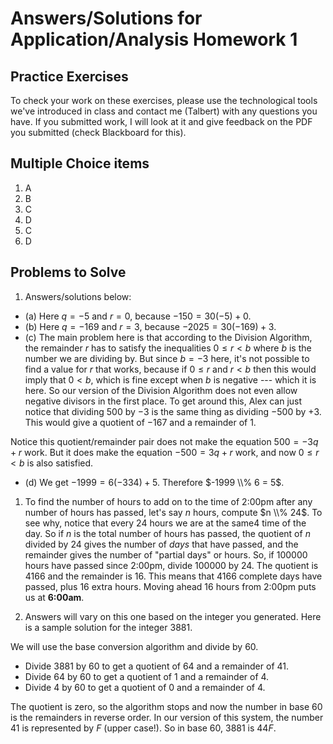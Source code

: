 # Answers/Solutions for Application/Analysis Homework 1

## Practice Exercises

To check your work on these exercises, please use the technological tools we've introduced in class and contact me (Talbert) with any questions you have. If you submitted work, I will look at it and give feedback on the PDF you submitted (check Blackboard for this). 

## Multiple Choice items 

1. A
2. B
3. C
4. D
5. C
6. D

## Problems to Solve

1. Answers/solutions below: 
- (a) Here $q = -5$ and $r=0$, because $-150 = 30(-5) + 0$. 
- (b) Here $q = -169$ and $r=3$, because $-2025 = 30(-169) + 3$. 
- (c) The main problem here is that according to the Division Algorithm, the remainder $r$ has to satisfy the inequalities $0 \leq r < b$ where $b$ is the number we are dividing by. But since $b = -3$ here, it's not possible to find a value for $r$ that works, because if $0 \leq r$ and $r < b$ then this would imply that $0 < b$, which is fine except when $b$ is negative --- which it is here. So our version of the Division Algorithm does not even allow negative divisors in the first place. To get around this, Alex can just notice that dividing $500$ by $-3$ is the same thing as dividing $-500$ by $+3$. This would give a quotient of $-167$ and a remainder of $1$. 

Notice this quotient/remainder pair does not make the equation $500 = -3q + r$ work. But it does make the equation $-500 = 3q + r$ work, and now $0 \leq r < b$ is also satisfied. 

- (d) We get $-1999 = 6(-334) + 5$. Therefore $-1999  \\%  6 = 5$. 


1. To find the number of hours to add on to the time of 2:00pm after any number of hours has passed, let's say $n$ hours, compute $n \\% 24$. To see why, notice that every 24 hours we are at the same4 time of the day. So if $n$ is the total number of hours has passed, the quotient of $n$ divided by $24$ gives the number of *days* that have passed, and the remainder gives the number of "partial days" or hours. So, if 100000 hours have passed since 2:00pm, divide 100000 by 24. The quotient is 4166 and the remainder is 16. This means that 4166 complete days have passed, plus 16 extra hours. Moving ahead 16 hours from 2:00pm puts us at **6:00am**.  

2. Answers will vary on this one based on the integer you generated. Here is a sample solution for the integer $3881$. 

We will use the base conversion algorithm and divide by $60$. 

- Divide $3881$ by $60$ to get a quotient of $64$ and a remainder of $41$. 
- Divide $64$ by $60$ to get a quotient of $1$ and a remainder of $4$. 
- Divide $4$ by $60$ to get a quotient of $0$ and a remainder of $4$. 

The quotient is zero, so the algorithm stops and now the number in base 60 is the remainders in reverse order. In our version of this system, the number $41$ is represented by $F$ (upper case!). So in base 60, $3881$ is $44F$. 